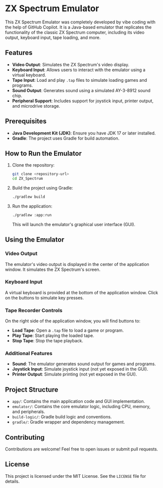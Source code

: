 # ZX Spectrum Emulator

This ZX Spectrum Emulator was completely developed by vibe coding with the help of GitHub Copilot. It is a Java-based emulator that replicates the functionality of the classic ZX Spectrum computer, including its video output, keyboard input, tape loading, and more.

## Features
- **Video Output**: Simulates the ZX Spectrum's video display.
- **Keyboard Input**: Allows users to interact with the emulator using a virtual keyboard.
- **Tape Input**: Load and play `.tap` files to simulate loading games and programs.
- **Sound Output**: Generates sound using a simulated AY-3-8912 sound chip.
- **Peripheral Support**: Includes support for joystick input, printer output, and microdrive storage.

## Prerequisites
- **Java Development Kit (JDK)**: Ensure you have JDK 17 or later installed.
- **Gradle**: The project uses Gradle for build automation.

## How to Run the Emulator

1. Clone the repository:
   ```bash
   git clone <repository-url>
   cd ZX_Spectrum
   ```

2. Build the project using Gradle:
   ```bash
   ./gradlew build
   ```

3. Run the application:
   ```bash
   ./gradlew :app:run
   ```

   This will launch the emulator's graphical user interface (GUI).

## Using the Emulator

### Video Output
The emulator's video output is displayed in the center of the application window. It simulates the ZX Spectrum's screen.

### Keyboard Input
A virtual keyboard is provided at the bottom of the application window. Click on the buttons to simulate key presses.

### Tape Recorder Controls
On the right side of the application window, you will find buttons to:
- **Load Tape**: Open a `.tap` file to load a game or program.
- **Play Tape**: Start playing the loaded tape.
- **Stop Tape**: Stop the tape playback.

### Additional Features
- **Sound**: The emulator generates sound output for games and programs.
- **Joystick Input**: Simulate joystick input (not yet exposed in the GUI).
- **Printer Output**: Simulate printing (not yet exposed in the GUI).

## Project Structure
- `app/`: Contains the main application code and GUI implementation.
- `emulator/`: Contains the core emulator logic, including CPU, memory, and peripherals.
- `build-logic/`: Gradle build logic and conventions.
- `gradle/`: Gradle wrapper and dependency management.

## Contributing
Contributions are welcome! Feel free to open issues or submit pull requests.

## License
This project is licensed under the MIT License. See the `LICENSE` file for details.